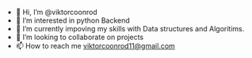 - 👋 Hi, I’m @viktorcoonrod
- 👀 I’m interested in python Backend
- 🌱 I’m currently impoving my skills with Data structures and Algoritims.
- 💞️ I’m looking to collaborate on projects
- 📫 How to reach me viktorcoonrod11@gmail.com

<!---
viktorcoonrod/viktorcoonrod is a ✨ special ✨ repository because its `README.md` (this file) appears on your GitHub profile.
You can click the Preview link to take a look at your changes.
--->
